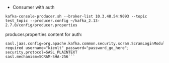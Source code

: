 - Consumer with auth
```
kafka-console-producer.sh --broker-list 10.3.48.54:9093 --topic test_topic --producer.config ~/kafka_2.13-2.7.0/config/producer.properties
```

producer.properties content for auth:
```
sasl.jaas.config=org.apache.kafka.common.security.scram.ScramLoginModule required username="kienlt" password="password_go_here";
security.protocol=SASL_PLAINTEXT
sasl.mechanism=SCRAM-SHA-256```
